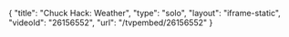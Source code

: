 {
    "title": "Chuck Hack: Weather",
    "type": "solo",
    "layout": "iframe-static",
    "videoId": "26156552",
    "url": "\/tvpembed\/26156552"
}